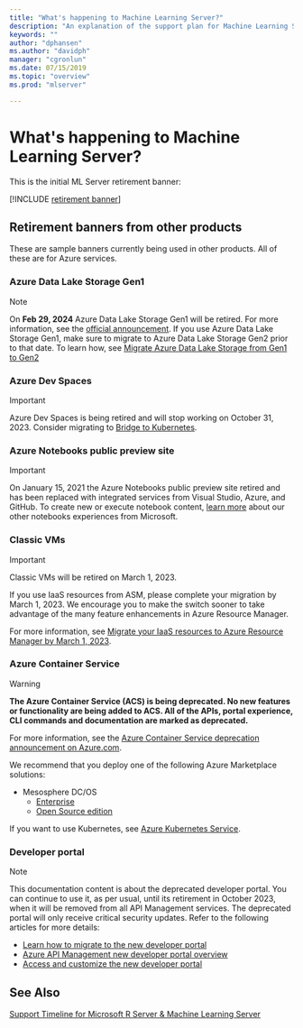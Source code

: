 ```yaml
---
title: "What's happening to Machine Learning Server?"
description: "An explanation of the support plan for Machine Learning Server."
keywords: ""
author: "dphansen"
ms.author: "davidph"
manager: "cgronlun"
ms.date: 07/15/2019
ms.topic: "overview"
ms.prod: "mlserver"

---
```


# What's happening to Machine Learning Server?

This is the initial ML Server retirement banner:

[!INCLUDE [retirement banner](~/includes/machine-learning-server-retirement.md)]

## Retirement banners from other products

These are sample banners currently being used in other products. All of these are for Azure services.

### Azure Data Lake Storage Gen1

> [!NOTE]
> On **Feb 29, 2024** Azure Data Lake Storage Gen1 will be retired. For more information, see the [official announcement](https://azure.microsoft.com/updates/action-required-switch-to-azure-data-lake-storage-gen2-by-29-february-2024/). If you use Azure Data Lake Storage Gen1, make sure to migrate to Azure Data Lake Storage Gen2 prior to that date. To learn how, see [Migrate Azure Data Lake Storage from Gen1 to Gen2](../articles/storage/blobs/data-lake-storage-migrate-gen1-to-gen2.md) 

### Azure Dev Spaces

> [!IMPORTANT]
> Azure Dev Spaces is being retired and will stop working on October 31, 2023. Consider migrating to [Bridge to Kubernetes](../articles/dev-spaces/migrate-to-bridge-to-kubernetes.md).

### Azure Notebooks public preview site

> [!IMPORTANT]
> On January 15, 2021 the Azure Notebooks public preview site retired and has been replaced with integrated services from Visual Studio, Azure, and GitHub. To create new or execute notebook content, [learn more](https://aka.ms/aznb-notebooks-at-msft/) about our other notebooks experiences from Microsoft.

### Classic VMs

> [!IMPORTANT]
> Classic VMs will be retired on March 1, 2023.
>
> If you use IaaS resources from ASM, please complete your migration by March 1, 2023. We encourage you to make the switch sooner to take advantage of the many feature enhancements in Azure Resource Manager.
>
> For more information, see [Migrate your IaaS resources to Azure Resource Manager by March 1, 2023](../articles/virtual-machines/classic-vm-deprecation.md).

### Azure Container Service

> [!WARNING]
> **The Azure Container Service (ACS) is being deprecated. No new features or functionality are being added to ACS. All of the APIs, portal experience, CLI commands and documentation are marked as deprecated.**
>
> For more information, see the [Azure Container Service deprecation announcement on Azure.com](https://azure.microsoft.com/updates/azure-container-service-will-retire-on-january-31-2020/).
>
> We recommend that you deploy one of the following Azure Marketplace solutions:
>
> * Mesosphere DC/OS
>   * [Enterprise](https://azuremarketplace.microsoft.com/marketplace/apps/mesosphere.enterprise-dcos?tab=Overview)
>   * [Open Source edition](https://azuremarketplace.microsoft.com/marketplace/apps/mesosphere.dcos?tab=overview)
>
> If you want to use Kubernetes, see [Azure Kubernetes Service](../articles/aks/index.yml).

### Developer portal

> [!NOTE]
> This documentation content is about the deprecated developer portal. You can continue to use it, as per usual, until its retirement in October 2023, when it will be removed from all API Management services. The deprecated portal will only receive critical security updates. Refer to the following articles for more details:
> 
> * [Learn how to migrate to the new developer portal](../articles/api-management/developer-portal-deprecated-migration.md)
> * [Azure API Management new developer portal overview](../articles/api-management/api-management-howto-developer-portal.md)
> * [Access and customize the new developer portal](../articles/api-management/api-management-howto-developer-portal-customize.md)

## See Also

[Support Timeline for Microsoft R Server & Machine Learning Server](resources-servicing-support.md)